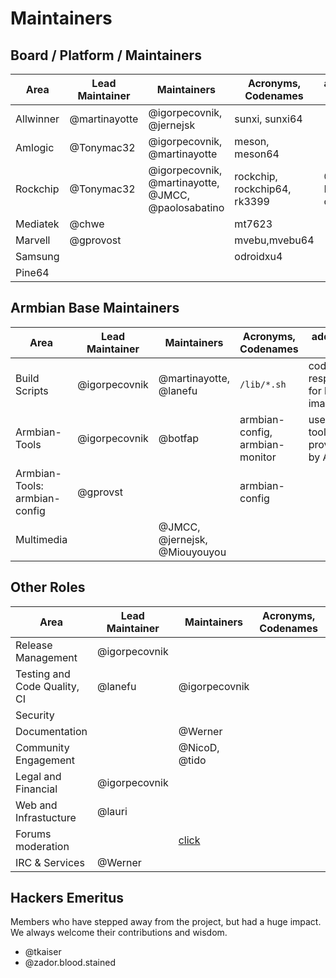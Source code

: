 # Maintainers #

## Board / Platform / Maintainers ##

| Area      | Lead Maintainer | Maintainers             | Acronyms, Codenames | additional info |
|-----------|-----------------|-------------------------|---------------------|-----------------|
| Allwinner | @martinayotte   | @igorpecovnik, @jernejsk | sunxi, sunxi64       |                 |
| Amlogic   | @Tonymac32      | @igorpecovnik, @martinayotte | meson, meson64   |                 |
| Rockchip  | @Tonymac32      | @igorpecovnik, @martinayotte, @JMCC, @paolosabatino | rockchip, rockchip64, rk3399 | @JMCC: Renegade only |
| Mediatek  | @chwe          |                         | mt7623              |                 |
| Marvell   | @gprovost      |                         | mvebu,mvebu64       |                 |
| Samsung   |                |                         | odroidxu4           |                 |
| Pine64    |                |                         |                     |                 |

## Armbian Base Maintainers ##

| Area      | Lead Maintainer | Maintainers             | Acronyms, Codenames | additional info |
|-----------|-----------------|-------------------------|---------------------|-----------------|
| Build Scripts   | @igorpecovnik   |  @martinayotte, @lanefu  | `/lib/*.sh`           | code responsible for building images |
| Armbian-Tools   | @igorpecovnik   |  @botfap         | armbian-config, armbian-monitor | userland tools provided by Armbian    |
| Armbian-Tools: armbian-config   | @gprovst   |          | armbian-config  |     |
| Multimedia   |  | @JMCC, @jernejsk, @Miouyouyou |            |                 |

## Other Roles ##

| Area      | Lead Maintainer | Maintainers             | Acronyms, Codenames | additional info |
|-----------|-----------------|-------------------------|---------------------|-----------------|
| Release Management | @igorpecovnik |                  |                     |                 |
| Testing and Code Quality, CI | @lanefu | @igorpecovnik |                     |                 |
| Security  |                 |                         |                     |                 |
| Documentation  |                 | @Werner                       |                     |                 |
| Community Engagement  |     | @NicoD, @tido           |                     |                 |
| Legal and Financial | @igorpecovnik |                 |                     |                 |
| Web and Infrastucture | @lauri			|		      |                 |
| Forums moderation |  |	[click](https://forum.armbian.com/members/2-moderators/)	      |                 |
| IRC & Services | @Werner			|		      |                 |

## Hackers Emeritus ##

Members who have stepped away from the project, but had a huge impact.  We always welcome their contributions and wisdom.

* @tkaiser
* @zador.blood.stained
